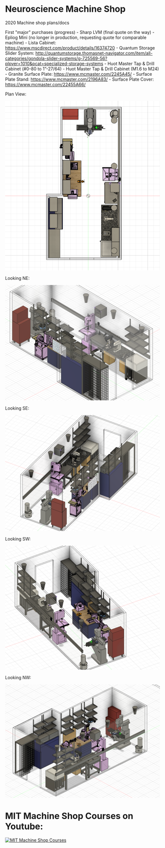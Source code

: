 # Neuroscience Machine Shop
2020 Machine shop plans/docs


First "major" purchases (progress)
    - Sharp LVM (final quote on the way)
    - Epliog Mini (no longer in production, requesting quote for comparable machine)
    - Lista Cabinet: https://www.mscdirect.com/product/details/16374720
    - Quantum Storage Slider System: http://quantumstorage.thomasnet-navigator.com/item/all-categories/gondola-slider-systems/g-725569-56?plpver=1010&pcat=specialized-storage-systems
    - Huot Master Tap & Drill Cabinet (#0-80 to 1”-27/64)
    - Huot Master Tap & Drill Cabinet (M1.6 to M24)
    - Granite Surface Plate: https://www.mcmaster.com/2245A45/
    - Surface Plate Stand: https://www.mcmaster.com/2196A83/
    - Surface Plate Cover: https://www.mcmaster.com/22455A66/

Plan View:
<p align="center">
  <img src="https://github.com/drewhamiltonasdf/machine-shop-2020/blob/main/images/Machine Shop Top View.PNG">
</p>

Looking NE:
<p align="center">
  <img src="https://github.com/drewhamiltonasdf/machine-shop-2020/blob/main/images/Machine shop Ortho (Looking NE).PNG">
</p>

Looking SE:
<p align="center">
  <img src="https://github.com/drewhamiltonasdf/machine-shop-2020/blob/main/images/Machine shop Ortho (Looking SE).PNG">
</p>

Looking SW:
<p align="center">
  <img src="https://github.com/drewhamiltonasdf/machine-shop-2020/blob/main/images/Machine shop Ortho (Looking SW).PNG">
</p>

Looking NW:
<p align="center">
  <img src="https://github.com/drewhamiltonasdf/machine-shop-2020/blob/main/images/Machine shop Ortho (Looking NW).PNG">
</p>


# MIT Machine Shop Courses on Youtube:
[![MIT Machine Shop Courses](https://img.youtube.com/vi/4McYKCd2Hg&list=PLG8tVvd9GeWkFVcim_m5NUGLcwQ_BaXMZ/0.jpg)](https://www.youtube.com/watch?v=-4McYKCd2Hg&list=PLG8tVvd9GeWkFVcim_m5NUGLcwQ_BaXMZ "Everything Is AWESOME")
